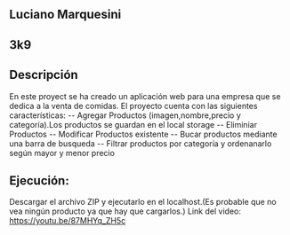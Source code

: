 ## Luciano Marquesini
## 3k9
## Descripción
En este proyect se ha creado un aplicación web para una empresa que se dedica a la venta de comidas.
El proyecto cuenta con las siguientes características:
-- Agregar Productos (imagen,nombre,precio y categoría).Los productos se guardan en el local storage
-- Eliminiar Productos
-- Modificar Productos existente
-- Bucar productos mediante una barra de busqueda
-- Filtrar productos por categoría y ordenanarlo según mayor y menor precio

## Ejecución:
Descargar el archivo ZIP y ejecutarlo en el localhost.(Es probable que no vea ningún producto ya que hay que cargarlos.)
Link del video: https://youtu.be/87MHYq_ZH5c
